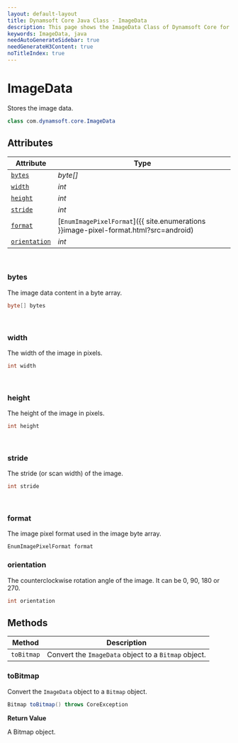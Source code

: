 ```yaml
---
layout: default-layout
title: Dynamsoft Core Java Class - ImageData
description: This page shows the ImageData Class of Dynamsoft Core for Java Language.
keywords: ImageData, java
needAutoGenerateSidebar: true
needGenerateH3Content: true
noTitleIndex: true
---
```


# ImageData

Stores the image data.  

```java
class com.dynamsoft.core.ImageData
```  

## Attributes

| Attribute | Type |
|---------- | ---- |
| [`bytes`](#bytes) | *byte[]* |
| [`width`](#width) | *int* |
| [`height`](#height) | *int* |
| [`stride`](#stride) | *int* |
| [`format`](#format) | [`EnumImagePixelFormat`]({{ site.enumerations }}image-pixel-format.html?src=android) |
| [`orientation`](#orientation) | *int* |

&nbsp;

### bytes

The image data content in a byte array.

```java
byte[] bytes
```

&nbsp;

### width

The width of the image in pixels.  

```java
int width
```

&nbsp;

### height

The height of the image in pixels.  

```java
int height
```

&nbsp;

### stride

The stride (or scan width) of the image.

```java
int stride
```

&nbsp;

### format

The image pixel format used in the image byte array.

```java
EnumImagePixelFormat format
```

### orientation

The counterclockwise rotation angle of the image. It can be 0, 90, 180 or 270.

```java
int orientation
```

## Methods

| Method | Description |
| ------ | ----------- |
| `toBitmap` | Convert the `ImageData` object to a `Bitmap` object. |

### toBitmap

Convert the `ImageData` object to a `Bitmap` object.

```java
Bitmap toBitmap() throws CoreException
```

**Return Value**

A Bitmap object.
